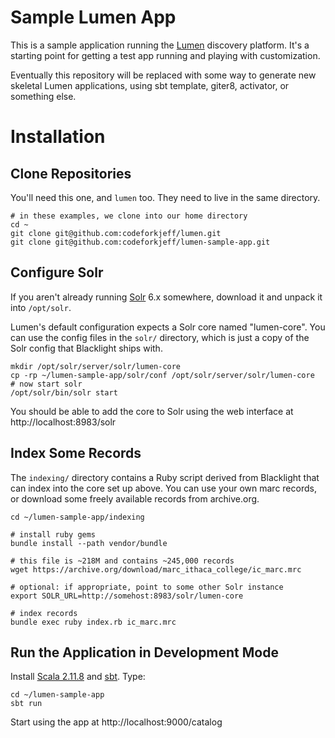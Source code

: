 
# Sample Lumen App

This is a sample application running the
[Lumen](https://github.com/codeforkjeff/lumen) discovery
platform. It's a starting point for getting a test app running and
playing with customization.

Eventually this repository will be replaced with some way to generate
new skeletal Lumen applications, using sbt template, giter8,
activator, or something else.

# Installation

## Clone Repositories

You'll need this one, and `lumen` too. They need to live in the same
directory.

```
# in these examples, we clone into our home directory
cd ~
git clone git@github.com:codeforkjeff/lumen.git
git clone git@github.com:codeforkjeff/lumen-sample-app.git
```

## Configure Solr

If you aren't already running [Solr](https://lucene.apache.org/solr/)
6.x somewhere, download it and unpack it into `/opt/solr`.

Lumen's default configuration expects a Solr core named
"lumen-core". You can use the config files in the `solr/` directory,
which is just a copy of the Solr config that Blacklight ships with.

```
mkdir /opt/solr/server/solr/lumen-core
cp -rp ~/lumen-sample-app/solr/conf /opt/solr/server/solr/lumen-core
# now start solr
/opt/solr/bin/solr start
```

You should be able to add the core to Solr using the web interface at
http://localhost:8983/solr

## Index Some Records

The `indexing/` directory contains a Ruby script derived from
Blacklight that can index into the core set up above. You can use your
own marc records, or download some freely available records from
archive.org.

```
cd ~/lumen-sample-app/indexing

# install ruby gems
bundle install --path vendor/bundle

# this file is ~218M and contains ~245,000 records
wget https://archive.org/download/marc_ithaca_college/ic_marc.mrc

# optional: if appropriate, point to some other Solr instance
export SOLR_URL=http://somehost:8983/solr/lumen-core

# index records
bundle exec ruby index.rb ic_marc.mrc
```

## Run the Application in Development Mode

Install [Scala 2.11.8](https://www.scala-lang.org/download/) and [sbt](http://www.scala-sbt.org/). Type:

```
cd ~/lumen-sample-app
sbt run
```

Start using the app at http://localhost:9000/catalog
